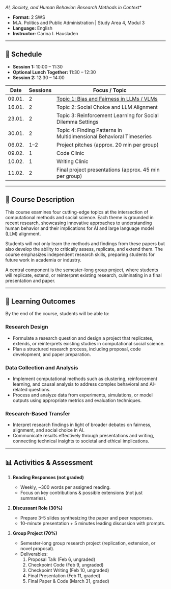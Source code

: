 *AI, Society, and Human Behavior: Research Methods in Context**  

- **Format:** 2 SWS
- M.A. Politics and Public Administration | Study Area 4, Modul 3
- **Language:** English  
- **Instructor:** Carina I. Hausladen  

---

## 📅 Schedule

- **Session 1:** 10:00 – 11:30  
- **Optional Lunch Together:** 11:30 – 12:30  
- **Session 2:** 12:30 – 14:00  

| Date   | Sessions | Focus / Topic |
|--------|----------|---------------|
| 09.01. | 2        | [Topic 1: Bias and Fairness in LLMs / VLMs](topics/topic1.md)|
| 16.01. | 2        | Topic 2: Social Choice and LLM Alignment |
| 23.01. | 2        | Topic 3: Reinforcement Learning for Social Dilemma Settings |
| 30.01. | 2        | Topic 4: Finding Patterns in Multidimensional Behavioral Timeseries |
| 06.02. | 1–2      | Project pitches (approx. 20 min per group) |
| 09.02. | 1        | Code Clinic |
| 10.02. | 1        | Writing Clinic |
| 11.02. | 2        | Final project presentations (approx. 45 min per group) |

---

## 📖 Course Description

This course examines four cutting-edge topics at the intersection of computational methods and social science. Each theme is grounded in recent research, showcasing innovative approaches to understanding human behavior and their implications for AI and large language model (LLM) alignment.  

Students will not only learn the methods and findings from these papers but also develop the ability to critically assess, replicate, and extend them. The course emphasizes independent research skills, preparing students for future work in academia or industry.  

A central component is the semester-long group project, where students will replicate, extend, or reinterpret existing research, culminating in a final presentation and paper.  

---

## 🎯 Learning Outcomes

By the end of the course, students will be able to:  

### Research Design
- Formulate a research question and design a project that replicates, extends, or reinterprets existing studies in computational social science.  
- Plan a structured research process, including proposal, code development, and paper preparation.  

### Data Collection and Analysis
- Implement computational methods such as clustering, reinforcement learning, and causal analysis to address complex behavioral and AI-related questions.  
- Process and analyze data from experiments, simulations, or model outputs using appropriate metrics and evaluation techniques.  

### Research-Based Transfer
- Interpret research findings in light of broader debates on fairness, alignment, and social choice in AI.  
- Communicate results effectively through presentations and writing, connecting technical insights to societal and ethical implications.  

---

## 📊 Activities & Assessment

1. **Reading Responses (not graded)**  
   - Weekly, ~300 words per assigned reading.  
   - Focus on key contributions & possible extensions (not just summaries).  

2. **Discussant Role (30%)**  
   - Prepare 3–5 slides synthesizing the paper and peer responses.  
   - 10-minute presentation + 5 minutes leading discussion with prompts.  

3. **Group Project (70%)**  
   - Semester-long group research project (replication, extension, or novel proposal).  
   - Deliverables:  
     1. Proposal Talk (Feb 6, ungraded)  
     2. Checkpoint Code (Feb 9, ungraded)  
     3. Checkpoint Writing (Feb 10, ungraded)  
     4. Final Presentation (Feb 11, graded)  
     5. Final Paper & Code (March 31, graded)  
